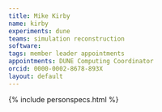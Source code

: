 ```yaml
---
title: Mike Kirby
name: kirby
experiments: dune
teams: simulation reconstruction
software: 
tags: member leader appointments
appointments: DUNE Computing Coordinator
orcid: 0000-0002-8678-893X
layout: default
---
```


{% include personspecs.html %}